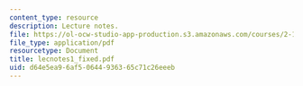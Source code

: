 ```yaml
---
content_type: resource
description: Lecture notes.
file: https://ol-ocw-studio-app-production.s3.amazonaws.com/courses/2-158j-computational-geometry-spring-2003/d64e5ea96af50644936365c71c26eeeb_lecnotes1_fixed.pdf
file_type: application/pdf
resourcetype: Document
title: lecnotes1_fixed.pdf
uid: d64e5ea9-6af5-0644-9363-65c71c26eeeb
---
```

